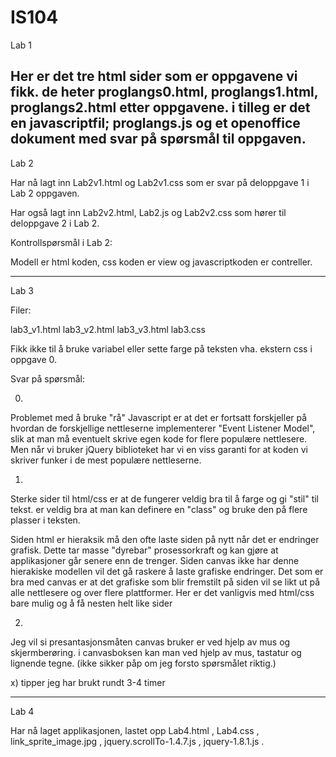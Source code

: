 IS104
=====
Lab 1

Her er det tre html sider som er oppgavene vi fikk.
de heter proglangs0.html, proglangs1.html, proglangs2.html etter oppgavene.
i tilleg er det en javascriptfil; proglangs.js og et openoffice dokument med svar på spørsmål til oppgaven.
----------------------------------------------------------------------------------------------------------------
Lab 2

Har nå lagt inn Lab2v1.html og Lab2v1.css som er svar på deloppgave 1 i Lab 2 oppgaven.

Har også lagt inn Lab2v2.html, Lab2.js og Lab2v2.css som hører til deloppgave 2 i Lab 2. 

Kontrollspørsmål i Lab 2:

Modell er html koden, css koden er view og javascriptkoden er contreller. 

-----------------------------------------------------------------------------------------------------------------
Lab 3

Filer:

lab3_v1.html
lab3_v2.html
lab3_v3.html
lab3.css

Fikk ikke til å bruke variabel eller sette farge på teksten vha. ekstern css i oppgave 0.

Svar på spørsmål:

0)
Problemet med å bruke "rå" Javascript er at det er fortsatt forskjeller på hvordan de forskjellige nettleserne 
implementerer "Event Listener Model", slik at man må eventuelt skrive egen kode for flere populære nettlesere.
Men når vi bruker jQuery biblioteket har vi en viss garanti for at koden vi skriver funker i de mest populære nettleserne.

1)
Sterke sider til html/css er at de fungerer veldig bra til å farge og gi "stil" til tekst. 
er veldig bra at man kan definere en "class" og bruke den på flere plasser i teksten.

Siden html er hieraksik må den ofte laste siden på nytt når det er endringer grafisk.
Dette tar masse "dyrebar" prosessorkraft og kan gjøre at applikasjoner går senere enn de trenger.
Siden canvas ikke har denne hierakiske modellen vil det gå raskere å laste grafiske endringer. 
Det som er bra med canvas er at det grafiske som blir fremstilt på siden vil se likt ut 
på alle nettlesere og over flere plattformer. Her er det vanligvis med html/css bare mulig 
og å få nesten helt like sider

2)
Jeg vil si presantasjonsmåten canvas bruker er ved hjelp av mus og skjermberøring. 
i canvasboksen kan man ved hjelp av mus, tastatur og lignende tegne.
(ikke sikker påp om jeg forsto spørsmålet riktig.)

x) tipper jeg har brukt rundt 3-4 timer 

-----------------------------------------------------------------------------------------------------------------------
Lab 4

Har nå laget applikasjonen, lastet opp Lab4.html , Lab4.css , link_sprite_image.jpg , jquery.scrollTo-1.4.7.js , jquery-1.8.1.js . 

